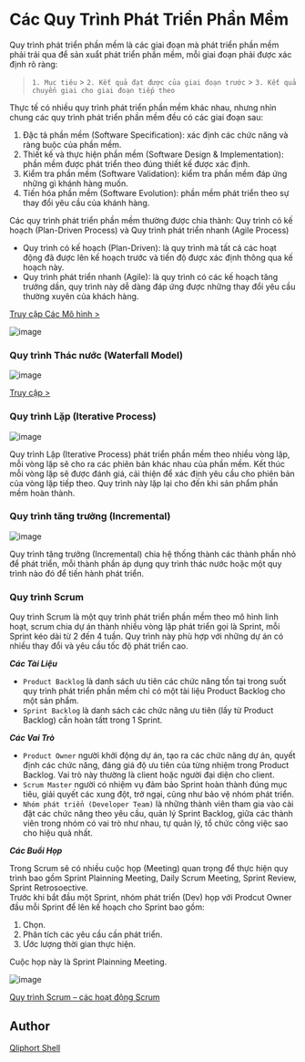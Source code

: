 # Các Quy Trình Phát Triển Phần Mềm

Quy trình phát triển phần mềm là các giai đoạn mà phát triển phần mềm phải trải qua để sản xuẩt phát triển phần mềm, mỗi giai đoạn phải được xác định rõ ràng:

> `1. Mục tiêu` > `2. Kết quả đạt được của giai đoạn trước` > `3. Kết quả chuyển giai cho giai đoạn tiếp theo`

Thực tế có nhiều quy trình phát triển phần mềm khác nhau, nhưng nhìn chung các quy trình phát triển phần mềm đều có các giai đoạn sau:

<ol>
<li>Đặc tả phần mềm (Software Specification): xác định các chức năng và ràng buộc của phần mềm.</li>
<li>Thiết kế và thực hiện phần mềm (Software Design & Implementation): phần mềm được phát triển theo đúng thiết kế được xác định.</li>
<li>Kiểm tra phần mềm (Software Validation): kiểm tra phần mềm đáp ứng những gì khánh hàng muốn.</li>
<li>Tiến hóa phần mềm (Software Evolution): phần mềm phát triển theo sự thay đổi yêu cầu của khánh hàng.</li>
</ol>

Các quy trình phát triển phần mềm thường được chia thành: Quy trình có kế hoạch (Plan-Driven Process) và Quy trình phát triển nhanh (Agile Process)

<ul>
<li>Quy trình có kế hoạch (Plan-Driven): là quy trình mà tất cả các hoạt động đã được lên kế hoạch trước và tiến độ được xác định thông qua kế hoạch này.</li>
<li>Quy trình phát triển nhanh (Agile): là quy trình có các kế hoạch tăng trưởng dần, quy trình này dễ dàng đáp ứng được những thay đổi yêu cầu thường xuyên của khách hàng.</li>
</ul>

[Truy cập Các Mô hình >](https://viblo.asia/p/cac-mo-hinh-phat-trien-phan-mem-GrLZDwbgKk0)

![image](https://cs.ccsu.edu/~stan/classes/CS410/Notes16/images/03-plan_vs_agile.png)

<h3>Quy trình Thác nước (Waterfall Model)</h3>

![image](https://amela.vn/wp-content/uploads/2021/04/waterfall-01-scaled.jpg)

[Truy cập >](https://www.google.com.vn/url?sa=i&url=https%3A%2F%2Famela.vn%2Fban-hieu-gi-ve-mo-hinh-thac-nuoc-waterfall-model-trong-phat-trien-phan-mem%2F&psig=AOvVaw38QDOaQrKTpbbKa_gMrOSf&ust=1702548333834000&source=images&cd=vfe&opi=89978449&ved=0CBEQjRxqFwoTCPj2v5aVjIMDFQAAAAAdAAAAABAD)

<h3>Quy trình Lặp (Iterative Process)</h3>

![image](https://images.viblo.asia/630b42b1-ba62-4605-bc18-39498a219f7c.JPG)

<p>Quy trình Lặp (Iterative Process) phát triển phần mềm theo nhiều vòng lặp, mỗi vòng lặp sẽ cho ra các phiên bản khác nhau của phần mềm. Kết thúc mỗi vòng lặp sẽ được đánh giá, cải thiện để xác định yêu cầu cho phiên bản của vòng lặp tiếp theo. Quy trình này lặp lại cho đến khi sản phẩm phần mềm hoàn thành.</p>

<h3>Quy trình tăng trưởng (Incremental)</h3>

![image](https://images.viblo.asia/e3b5ff8b-0a14-4cc0-bbdd-0708de254017.JPG)

<p>Quy trình tăng trưởng (Incremental) chia hệ thống thành các thành phần nhỏ để phát triển, mỗi thành phần áp dụng quy trình thác nước hoặc một quy trình nào đó để tiến hành phát triển.</p>

<h3>Quy trình Scrum</h3>
<p>Quy trình Scrum là một quy trình phát triển phần mềm theo mô hình linh hoạt, scrum chia dự án thành nhiều vòng lặp phát triển gọi là Sprint, mỗi Sprint kéo dài từ 2 đến 4 tuần. Quy trình này phù hợp với những dự án có nhiều thay đổi và yêu cầu tốc độ phát triển cao.</p>

<strong><em>Các Tài Liệu</em></strong>

-   `Product Backlog` là danh sách ưu tiên các chức năng tồn tại trong suốt quy trình phát triển phần mềm chỉ có một tài liệu Product Backlog cho một sản phẩm.
-   `Sprint Backlog` là danh sách các chức năng ưu tiên (lấy từ Product Backlog) cần hoàn tấtt trong 1 Sprint.

<strong><em>Các Vai Trò</em></strong>

-   `Product Owner` người khởi động dự án, tạo ra các chức năng dự án, quyết định các chức năng, đáng giá độ ưu tiên của từng nhiệm trong Product Backlog. Vai trò này thường là client hoặc người đại diện cho client.
-   `Scrum Master` người có nhiệm vụ đảm bảo Sprint hoàn thành đúng mục tiêu, giải quyết các xung đột, trở ngại, cũng như bảo vệ nhóm phát triển.
-   `Nhóm phát triển (Developer Team)` là những thành viên tham gia vào cài đặt các chức năng theo yêu cầu, quản lý Sprint Backlog, giữa các thành viên trong nhóm có vai trò như nhau, tự quản lý, tổ chức công việc sao cho hiệu quả nhất.

<strong><em>Các Buổi Họp</em></strong>

<p>
    Trong Scrum sẽ có nhiều cuộc họp (Meeting) quan trọng để thực hiện quy trình bao gồm Sprint Plainning Meeting, Daily Scrum Meeting, Sprint Review, Sprint Retrosoective.<br/>
    Trước khi bắt đầu một Sprint, nhóm phát triển (Dev) họp với Prodcut Owner đầu mỗi Sprint để lên kế hoạch cho Sprint bao gồm: 
    <ol>
    <li>Chọn.</li>
    <li>Phân tích các yêu cầu cần phát triển.</li>
    <li>Ước lượng thời gian thực hiện.</li>
    </ol>
    Cuộc họp này là Sprint Plainning Meeting.
</p>

![image](https://i0.wp.com/quanlyduan.edu.vn/wp-content/uploads/2015/07/Quy-trinh-scrum-1.png)

[Quy trình Scrum – các hoạt động Scrum](http://quanlyduan.edu.vn/quy-trinh-scrum-cac-hoat-dong-scrum/)

## Author

[Qliphort Shell](https://github.com/nguyenhhkiet)
